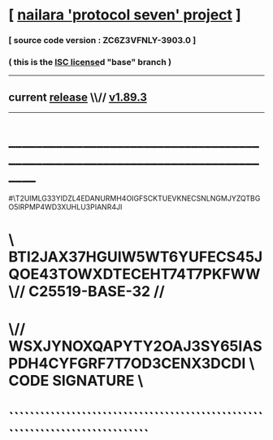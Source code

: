 
# [ [nailara 'protocol seven' project](http://nailara.network/) ]

### [ source code version : ZC6Z3VFNLY-3903.0 ]

### ( this is the [ISC license](license)d "base" branch )
---
## current [release](https://github.com/nailara-technologies/protocol-7/releases) \\\\// [v1.89.3](https://github.com/nailara-technologies/protocol-7/releases/tag/v1.89.3)
---
# ______________________________________________________________________________
#\\T2UIMLG33YIDZL4EDANURMH4OIGFSCKTUEVKNECSNLNGMJYZQTBGO5IRPMP4WD3XUHLU3PIANR4JI
# \\ BTI2JAX37HGUIW5WT6YUFECS45JQOE43TOWXDTECEHT74T7PKFWW \\// C25519-BASE-32 //
#  \\// WSXJYNOXQAPYTY2OAJ3SY65IASPDH4CYFGRF7T7OD3CENX3DCDI \\ CODE SIGNATURE \\
#   ````````````````````````````````````````````````````````````````````````````
